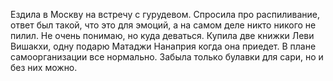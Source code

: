 Ездила в Москву на встречу с гурудевом. Спросила про распиливание, ответ был такой, что это для эмоций, а на самом деле никто никого не пилил. Не очень понимаю, но куда деваться.
Купила две книжки Леви Вишакхи, одну подарю Матаджи Нанаприя когда она приедет.
В плане самоорганизации все нормально. Забыла только булавки для сари, но и без них можно.